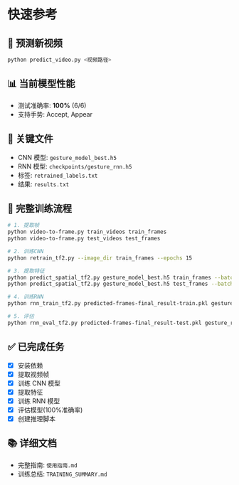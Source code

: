 # 快速参考

## 🎯 预测新视频

```bash
python predict_video.py <视频路径>
```

## 📊 当前模型性能

- 测试准确率: **100%** (6/6)
- 支持手势: Accept, Appear

## 📁 关键文件

- CNN 模型: `gesture_model_best.h5`
- RNN 模型: `checkpoints/gesture_rnn.h5`
- 标签: `retrained_labels.txt`
- 结果: `results.txt`

## 🔧 完整训练流程

```bash
# 1. 提取帧
python video-to-frame.py train_videos train_frames
python video-to-frame.py test_videos test_frames

# 2. 训练CNN
python retrain_tf2.py --image_dir train_frames --epochs 15

# 3. 提取特征
python predict_spatial_tf2.py gesture_model_best.h5 train_frames --batch_size 100
python predict_spatial_tf2.py gesture_model_best.h5 test_frames --batch_size 100 --test

# 4. 训练RNN
python rnn_train_tf2.py predicted-frames-final_result-train.pkl gesture_rnn.model --epochs 20

# 5. 评估
python rnn_eval_tf2.py predicted-frames-final_result-test.pkl gesture_rnn.model
```

## ✅ 已完成任务

- [x] 安装依赖
- [x] 提取视频帧
- [x] 训练 CNN 模型
- [x] 提取特征
- [x] 训练 RNN 模型
- [x] 评估模型(100%准确率)
- [x] 创建推理脚本

## 📚 详细文档

- 完整指南: `使用指南.md`
- 训练总结: `TRAINING_SUMMARY.md`
